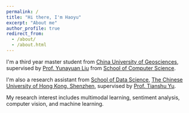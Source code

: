 ```yaml
---
permalink: /
title: "Hi there, I'm Haoyu"
excerpt: "About me"
author_profile: true
redirect_from: 
  - /about/
  - /about.html
---
```


I'm a third year master student from [China University of Geosciences](https://www.cug.edu.cn/), supervised by [Prof. Yunayuan Liu](https://cvlab-liuyuanyuan.github.io/) from [School of Computer Science](https://cs.cug.edu.cn/). 

I'm also a research assistant from [School of Data Science](https://sds.cuhk.edu.cn/en), [The Chinese University of Hong Kong, Shenzhen](https://cuhk.edu.cn/en), supervised by [Prof. Tianshu Yu](https://mypage.cuhk.edu.cn/academics/yutianshu/). 

My research interest includes multimodal learning, sentiment analysis, computer vision, and machine learning.

<!-- You can find my CV here: [Haoyu's Curriculum Vitae](../assets/Curriculum_Vitae.pdf). -->

<!-- [Email](mailto:zhanghaoyu@cug.edu.cn) -->

<!-- / [Github](https://github.com/Haoyu-ha) -->
